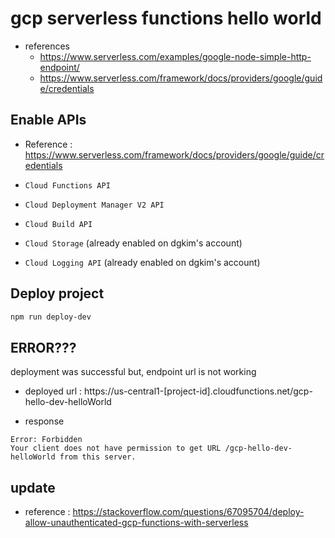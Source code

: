 # gcp serverless functions hello world

- references
  - https://www.serverless.com/examples/google-node-simple-http-endpoint/
  - https://www.serverless.com/framework/docs/providers/google/guide/credentials

## Enable APIs

- Reference : https://www.serverless.com/framework/docs/providers/google/guide/credentials

- `Cloud Functions API`
- `Cloud Deployment Manager V2 API`
- `Cloud Build API`
- `Cloud Storage` (already enabled on dgkim's account)
- `Cloud Logging API` (already enabled on dgkim's account)

## Deploy project

```bash
npm run deploy-dev
```

## ERROR???

deployment was successful but, endpoint url is not working

- deployed url : https://us-central1-[project-id].cloudfunctions.net/gcp-hello-dev-helloWorld

- response
```
Error: Forbidden
Your client does not have permission to get URL /gcp-hello-dev-helloWorld from this server.
```

## **update**

- reference : https://stackoverflow.com/questions/67095704/deploy-allow-unauthenticated-gcp-functions-with-serverless
